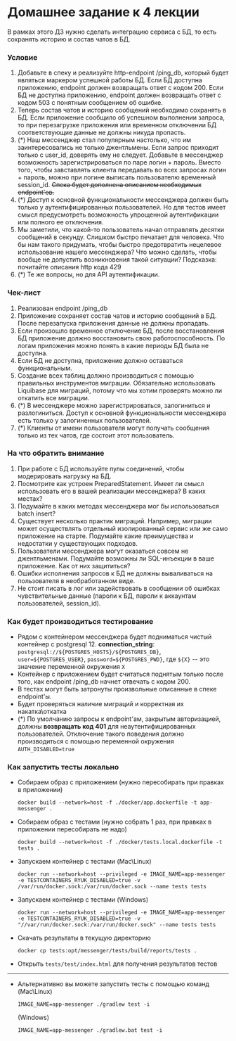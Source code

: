 # Домашнее задание к 4 лекции

В рамках этого ДЗ нужно сделать интеграцию сервиса с БД, то есть сохранять историю и состав чатов в БД.

### Условие
1. Добавьте в спеку и реализуйте http-endpoint /ping\_db, который будет являться маркером успешной работы БД. Если БД доступна приложению, endpoint должен возвращать ответ с кодом 200. Если БД не доступна приложению, endpoint должен возвращать ответ с кодом 503 с понятным сообщением об ошибке.
2. Теперь состав чатов и историю сообщений необходимо сохранять в БД. Если приложение сообщило об успешном выполнении запроса, то при перезагрузке приложения или временном отключении БД соответствующие данные не должны никуда пропасть.
3. (\*) Наш мессенджер стал популярным настолько, что им заинтересовались не только джентльмены. Если запрос приходит только с user\_id, доверять ему не следует. Добавьте в мессенджер возможность зарегистрироваться по паре логин + пароль. Вместо того, чтобы завставлять клиента передавать во всех запросах логин + пароль, можно при логине выписать пользователю временный session\_id. ~~Спека будет дополнена описанием необходимых endpoint'ов.~~
4. (\*) Доступ к основной функциональности мессенджера должен быть только у аутентифицированных пользователей. Но для тестов имеет смысл предусмотреть возможность упрощенной аутентификации или полного ее отключения.
5. Мы заметили, что какой-то пользователь начал отправлять десятки сообщений в секунду. Слишком быстро печатает для человека. Что бы нам такого придумать, чтобы быстро предотвратить нецелевое использование нашего мессенджера? Что можно сделать, чтобы вообще не допустить возникновения такой ситуации? Подсказка: почитайте описания http кода 429
6. (\*) Те же вопросы, но для API аутентификации.

### Чек-лист
1. Реализован endpoint /ping\_db
2. Приложение сохраняет состав чатов и историю сообщений в БД. После перезапуска приложения данные не должны пропадать.
3. Если произошло временное отключение БД, после восстановления БД приложение должно восстановить свою работоспособность. По логам приложения можно понять в какие периоды БД была не доступна.
4. Если БД не доступна, приложение должно оставаться функциональным.
5. Создание всех таблиц должно производиться с помощью правильных инструментов миграции. Обязательно использовать Liquibase для миграций, потому что мы хотим проверять можно ли откатить все миграции.
6. (\*) В мессенджере можно зарегистрироваться, залогиниться и разлогиниться. Доступ к основной функциональности мессенджера есть только у залогиненных пользователей.
7. (\*) Клиенты от имени пользователя могут получать сообщения только из тех чатов, где состоит этот пользователь.

### На что обратить внимание
1. При работе с БД используйте пулы соединений, чтобы модерировать нагрузку на БД.
2. Посмотрите как устроен PreparedStatement. Имеет ли смысл использовать его в вашей реализации мессенджера? В каких местах?
3. Подумайте в каких методах мессенджера мог бы использоваться batch insert?
4. Существует несколько практик миграций. Например, миграции может осуществлять отдельный изолированный сервис или же само приложение на старте. Подумайте какие преимущества и недостатки у существующих подходов.
5. Пользователи мессенджера могут оказаться совсем не джентльменами. Подумайте возможны ли SQL-инъекции в ваше приложение. Как от них защититься?
6. Ошибки исполнения запросов к БД не должны вываливаться на пользователя в необработанном виде.
7. Не стоит писать в лог или задействовать в сообщении об ошибках чувствительные данные (пароли к БД, пароли к аккаунтам пользователей, session\_id).

### Как будет производиться тестирование
* Рядом с контейнером мессенджера будет подниматься чистый контейнер с postgresql 12. **connection_string**: `postgresql://${POSTGRES_HOSTS}/${POSTGRES_DB}`, `user=${POSTGRES_USER}`, `password=${POSTGRES_PWD}`, где `${X}` -- это значение переменной окружения `X` 
* Контейнер с приложением будет считаться поднятым только после того, как endpoint /ping\_db начнет отвечать с кодом 200.
* В тестах могут быть затронуты произвольные описанные в спеке endpoint'ы.
* Будет проверяться наличие миграций и корректная их накатка\откатка
* (*) По умолчанию запросы к endpoint'ам, закрытым авторизацией, должны **возвращать код 401** для неаутентифицированных пользователей. Отключение такого поведения должно производиться с помощью переменной окружения `AUTH_DISABLED=true`

### Как запустить тесты локально
* Собираем образ с приложением (нужно пересобирать при правках в приложении)
  ```shell
  docker build --network=host -f ./docker/app.dockerfile -t app-messenger .
  ```
* Собираем образ с тестами (нужно собрать 1 раз, при правках в приложении пересобирать не надо)
  ```shell
  docker build --network=host -f ./docker/tests.local.dockerfile -t tests .
  ```
* Запускаем контейнер с тестами (Mac\Linux)
  ```shell
  docker run --network=host --privileged -e IMAGE_NAME=app-messenger -e TESTCONTAINERS_RYUK_DISABLED=true -v /var/run/docker.sock:/var/run/docker.sock --name tests tests 
  ```
* Запускаем контейнер с тестами (Windows)
  ```shell
  docker run --network=host --privileged -e IMAGE_NAME=app-messenger -e TESTCONTAINERS_RYUK_DISABLED=true -v "//var/run/docker.sock:/var/run/docker.sock" --name tests tests 
  ```
* Скачать результаты в текущую директорию
  ```shell
  docker cp tests:opt/messenger/tests/build/reports/tests .
  ```
* Открыть `tests/test/index.html` для получения результатов тестов  

------

* Альтернативно вы можете запустить тесты с помощью команд
  (Mac\Linux)
  ```shell
  IMAGE_NAME=app-messenger ./gradlew test -i
  ```

  (Windows)
  ```shell
  IMAGE_NAME=app-messenger ./gradlew.bat test -i
  ```
